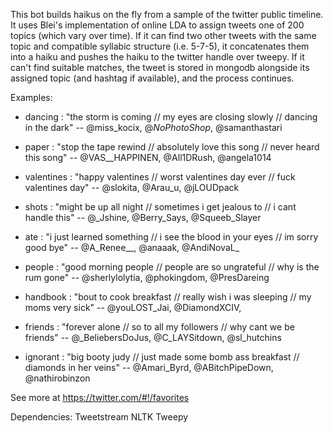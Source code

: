 This bot builds haikus on the fly from a sample of the twitter public timeline. It uses Blei's implementation of online LDA to assign tweets one of 200 topics (which vary over time). If it can find two other tweets with the same topic and compatible syllabic structure (i.e. 5-7-5), it concatenates them into a haiku and pushes the haiku to the twitter handle over tweepy. If it can't find suitable matches, the tweet is stored in mongodb alongside its assigned topic (and hashtag if available), and the process continues.

Examples:

* dancing : "the storm is coming // my eyes are closing slowly // dancing in the dark" -- @miss_kocix, @_NoPhotoShop_, @samanthastari

* paper : "stop the tape rewind // absolutely love this song // never heard this song" -- @VAS__HAPPINEN, @All1DRush, @angela1014

* valentines : "happy valentines // worst valentines day ever // fuck valentines day" -- @slokita, @Arau_u, @jLOUDpack

* shots : "might be up all night // sometimes i get jealous to // i cant handle this" -- @_Jshine, @Berry_Says, @Squeeb_Slayer

* ate : "i just learned something // i see the blood in your eyes // im sorry good bye" -- @A_Renee__, @anaaak, @AndiNovaL_

* people : "good morning people // people are so ungrateful // why is the rum gone" -- @sherlylolytia, @phokingdom, @PresDareing

* handbook : "bout to cook breakfast // really wish i was sleeping // my moms very sick" -- @youLOST_Jai, @DiamondXCIV,

* friends : "forever alone // so to all my followers // why cant we be friends" -- @_BeliebersDoJus, @C_LAYSitdown, @sl_hutchins

* ignorant : "big booty judy // just made some bomb ass breakfast // diamonds in her veins" -- @Amari_Byrd, @ABitchPipeDown, @nathirobinzon

See more at https://twitter.com/#!/favorites 

Dependencies:
Tweetstream
NLTK
Tweepy